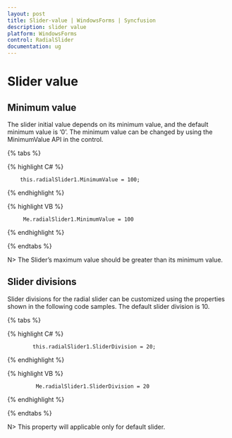 ```yaml
---
layout: post
title: Slider-value | WindowsForms | Syncfusion
description: slider value
platform: WindowsForms
control: RadialSlider 
documentation: ug
---
```


# Slider value

## Minimum value

The slider initial value depends on its minimum value, and the default minimum value is ‘0’. The minimum value can be changed by using the MinimumValue API in the control.

{% tabs %}

{% highlight C# %}

        this.radialSlider1.MinimumValue = 100;

{% endhighlight %}



{% highlight VB %}

         Me.radialSlider1.MinimumValue = 100

{% endhighlight %}

{% endtabs %}

N> The Slider’s maximum value should be greater than its minimum value.

## Slider divisions

Slider divisions for the radial slider can be customized using the properties shown in the following code samples. The default slider division is 10.

{% tabs %}

{% highlight C# %}

            this.radialSlider1.SliderDivision = 20;

{% endhighlight %}


{% highlight VB %}

             Me.radialSlider1.SliderDivision = 20

{% endhighlight %}

{% endtabs %}

N> This property will applicable only for default slider.

